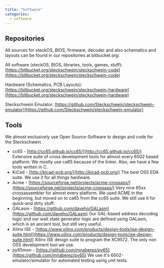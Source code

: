 ```yaml
---
title: "Software"
categories:
  - software
---
```


## Repositories

All sources for steckOS, BIOS, firmware, decoder and also schematics and layouts can be found in our repositories at bitbucket.org:


All software (steckOS, BIOS, libraries, tools, games, stuff): 
[https://bitbucket.org/steckschwein/steckschwein-code](https://bitbucket.org/steckschwein/steckschwein-code)

Hardware (Schematics, PCB Layouts): 
[https://bitbucket.org/steckschwein/steckschwein-hardware](https://bitbucket.org/steckschwein/steckschwein-hardware)

Steckschwein Emulator: 
[https://github.com/Steckschwein/steckschwein-emulator](https://github.com/Steckschwein/steckschwein-emulator)

## Tools

We almost exclusively use Open Source-Software to design and code for the Steckschwein.

- cc65 - [http://cc65.github.io/cc65/](http://cc65.github.io/cc65/) Extensive suite of cross development tools for almost every 6502 based platform. We mostly use ca65 because of the linker. Also, we have a few tools written in C.
- KiCad - [http://kicad-pcb.org/](http://kicad-pcb.org/) The best OSS EDA suite. We use it for all things hardware.
- Acme - [https://sourceforge.net/projects/acme-crossass/](https://sourceforge.net/projects/acme-crossass/) Very nice 65xx crossassembler for almost every platform. We used ACME in the beginning, but moved on to ca65 from the cc65 suite. We still use it for quick-and dirty stuff.
- GALasm - [https://github.com/daveho/GALasm](https://github.com/daveho/GALasm) Our GAL-based address decoding logic and our wait state generator logic are defined using GALasm, which is an ancient tool, but still very useful.
- Xilinx ISE - [https://www.xilinx.com/products/design-tools/ise-design-suite.html](https://www.xilinx.com/products/design-tools/ise-design-suite.html) Xilinx ISE design suite to program the XC9572. The only non OSS development tool we use.
- py65mon - [https://github.com/mnaberez/py65](https://github.com/mnaberez/py65) We use it's 6502-emulator/simulator for automated testing using unit tests.

